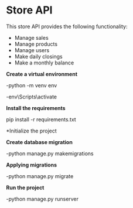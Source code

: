 # Store API
This store API provides the following functionality:
- Manage sales
- Manage products
- Manage users
- Make daily closings
- Make a monthly balance

**Create a virtual environment**

-python -m venv env

-env\Scripts\activate

**Install the requirements**

pip install -r requirements.txt

*Initialize the project

**Create database migration**

-python manage.py makemigrations

**Applying migrations**

-python manage.py migrate

**Run the project**

-python manage.py runserver
